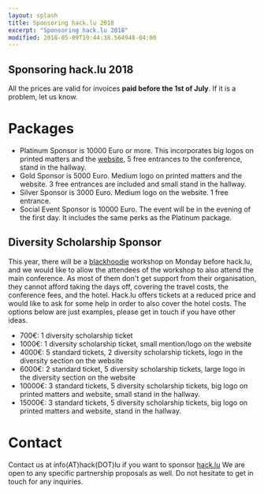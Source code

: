 ```yaml
---
layout: splash
title: Sponsoring hack.lu 2018
excerpt: "Sponsoring hack.lu 2018"
modified: 2018-05-09T19:44:38.564948-04:00
---
```



Sponsoring hack.lu 2018
-----------------------

All the prices are valid for invoices **paid before the 1st of July**. If it is a problem, let us know.

Packages
========

- Platinum Sponsor is 10000 Euro or more. This incorporates big logos on printed matters and the [website](https://hack.lu), 5 free entrances to the conference, stand in the hallway.
- Gold Sponsor is 5000 Euro. Medium logo on printed matters and the website.  3 free entrances are included and small stand in the hallway.
- Silver Sponsor is 3000 Euro. Medium logo on the website. 1 free entrance.
- Social Event Sponsor is 10000 Euro. The event will be in the evening of the first day. It includes the same perks as the Platinum package.

Diversity Scholarship Sponsor
-----------------------------

This year, there will be a [blackhoodie](https://www.blackhoodie.re/) workshop on Monday before hack.lu, and we would like to allow the attendees of the workshop to also attend the main conference. As most of them don't get support from their organisation, they cannot afford taking the days off, covering the travel costs, the conference fees, and the hotel.
Hack.lu offers tickets at a reduced price and would like to ask for some help in order to also cover the hotel costs. 
The options below are just examples, please get in touch if you have other ideas.

- 700€: 1 diversity scholarship ticket
- 1000€: 1 diversity scholarship ticket, small mention/logo on the website
- 4000€: 5 standard tickets, 2 diversity scholarship tickets, logo in the diversity section on the website
- 6000€: 2 standard ticket, 5 diversity scholarship tickets, large logo in the diversity section on the website
- 10000€: 3 standard tickets, 5 diversity scholarship tickets, big logo on printed matters and website, small stand in the hallway.
- 15000€: 3 standard tickets, 5 diversity scholarship tickets, big logo on printed matters and website, stand in the hallway.

Contact
=======

Contact us at info(AT)hack(DOT)lu if you want to sponsor [hack.lu](https://hack.lu)
We are open to any specific partnership proposals as well. Do not hesitate to get in touch for any inquiries.


